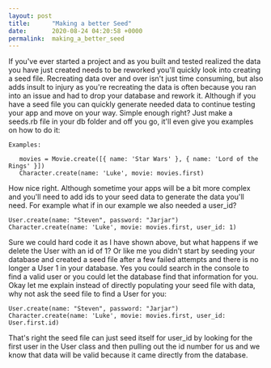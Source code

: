 ```yaml
---
layout: post
title:      "Making a better Seed"
date:       2020-08-24 04:20:58 +0000
permalink:  making_a_better_seed
---
```


If you've ever started a project and as you built and tested realized the data you have just created needs to be reworked you'll quickly look into creating a seed file. Recreating data over and over isn't just time consuming, but also adds insult to injury as you're recreating the data is often because you ran into an issue and had to drop your database and rework it. Although if you have a seed file you can quickly generate needed data to continue testing your app and move on your way. Simple enough right? Just make a seeds.rb file in your db folder and off you go, it'll even give you examples on how to do it:
```
Examples:

   movies = Movie.create([{ name: 'Star Wars' }, { name: 'Lord of the Rings' }])
   Character.create(name: 'Luke', movie: movies.first)
```

How nice right. Although sometime your apps will be a bit more complex and you'll need to add ids to your seed data to generate the data you'll need. For example what if in our example we also needed a user_id?

```
User.create(name: "Steven", password: "Jarjar")
Character.create(name: 'Luke', movie: movies.first, user_id: 1)
```

Sure we could hard code it as I have shown above, but what happens if we delete the User with an id of 1? Or like me you didn't start by seeding your database and created a seed file after a few failed attempts and there is no longer a User 1 in your database. Yes you could search in the console to find a valid user or you could let the database find that information for you. Okay let me explain instead of directly populating your seed file with data, why not ask the seed file to find a User for you:

```
User.create(name: "Steven", password: "Jarjar")
Character.create(name: 'Luke', movie: movies.first, user_id: User.first.id)
```

That's right the seed file can just seed itself for user_id by looking for the first user in the User class and then pulling out the id number for us and we know that data will be valid because it came directly from the database. 
  
